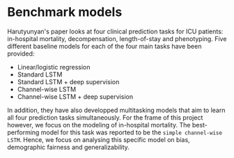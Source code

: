 # Benchmark models

Harutyunyan's paper looks at four clinical prediction tasks for ICU patients: 
in-hospital mortality, decompensation, length-of-stay and phenotyping. 
Five different baseline models for each of the four main tasks have been provided:

- Linear/logistic regression
- Standard LSTM
- Standard LSTM + deep supervision
- Channel-wise LSTM
- Channel-wise LSTM + deep supervision

In addition, they have also developped multitasking models that aim to learn all four
prediction tasks simultaneously. For the frame of this project however, we focus
on the modeling of in-hospital mortality. The best-performing
model for this task was reported to be the `simple channel-wise LSTM`. Hence, we focus
on analysing this specific model on bias, demographic fairness and generalizability.

